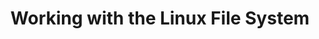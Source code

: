 ---
title: Working with the Linux File System
sidebar: 
    badge:
        text: Needs ❤️
        variant: danger
---